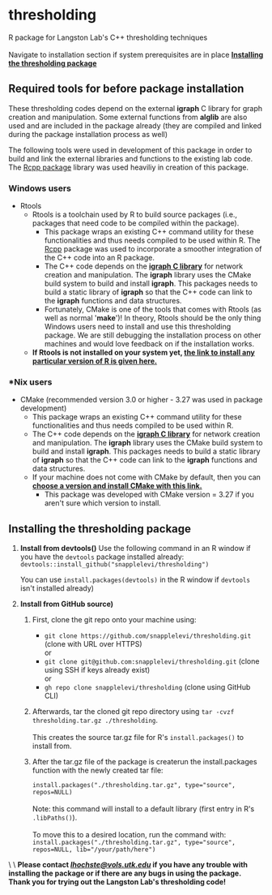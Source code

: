 # thresholding
R package for Langston Lab's C++ thresholding techniques
\
\
Navigate to installation section if system prerequisites are in place [**Installing the thresholding package**](#installing-the-thresholding-package) 


   
## Required tools for before package installation
These thresholding codes depend on the external **igraph** C library for graph creation and manipulation. 
Some external functions from **alglib** are also used and are included in the package already (they are compiled and linked during the package installation process as well)

The following tools were used in development of this package in order to build and link the external 
libraries and functions to the existing lab code. The [Rcpp package](https://www.rcpp.org/) library was used heaviliy in creation of this package.

### Windows users
- Rtools
    - Rtools is a toolchain used by R to build source packages (i.e., packages that need code to be compiled within the package).
       - This package wraps an existing C++ command utility for these functionalities and thus needs compiled to be used within R. The [Rcpp](https://www.rcpp.org/) package was used to incorporate a smoother integration of the C++ code into an R package.
       - The C++ code depends on the **[igraph C library]([https://igraph.org/c/)** for network creation and manipulation. The **igraph** library uses the CMake build system to build and install **igraph**. This packages needs to build a static library of **igraph** so that the C++ code can link to the **igraph** functions and data structures.
       - Fortunately, CMake is one of the tools that comes with Rtools (as well as normal '**make**')! In theory, Rtools should be the only thing Windows users need to install and use this thresholding package. We are still debugging the installation process on other machines and would love feedback on if the installation works. 
     - **If Rtools is not installed on your system yet, [the link to install any particular version of R is given here.](https://cran.r-project.org/bin/windows/Rtools/)**


### *Nix users
- CMake (recommended version 3.0 or higher - 3.27 was used in package development)
   - This package wraps an existing C++ command utility for these functionalities and thus needs compiled to be used within R. 
   - The C++ code depends on the **[igraph C library]([https://igraph.org/c/)** for network creation and manipulation. The **igraph** library uses the CMake build system to build and install **igraph**. This packages needs to build a static library of **igraph** so that the C++ code can link to the **igraph** functions and data structures.
   - If your machine does not come with CMake by default, then you can **[choose a version and install CMake with this link.](https://cmake.org/cmake/help/latest/release/index.html)**
       - This package was developed with CMake version = 3.27 if you aren't sure which version to install.
     
## Installing the thresholding package
1. **Install from devtools()**
   Use the following command in an R window if you have the `devtools` package installed already:
      `devtools::install_github("snapplelevi/thresholding")`

   You can use `install.packages(devtools)` in the R window if `devtools` isn't installed already)
4. **Install from GitHub source)**

    1. First, clone the git repo onto your machine using:
       - `git clone https://github.com/snapplelevi/thresholding.git`    (clone with URL over HTTPS)\
           or
       - `git clone git@github.com:snapplelevi/thresholding.git`        (clone using SSH if keys already exist)\
           or
       - `gh repo clone snapplelevi/thresholding`                       (clone using GitHub CLI)

    2. Afterwards, tar the cloned git repo directory using `tar -cvzf thresholding.tar.gz ./thresholding`.\
       \
      This creates the source tar.gz file for R's `install.packages()` to install from.

    4. After the tar.gz file of the package is createrun the install.packages function with the newly created tar file:
   
       `install.packages("./thresholding.tar.gz", type="source", repos=NULL)`\
       \
       Note: this command will install to a default library (first entry in R's `.libPaths()`).\
      \
       To move this to a desired location, run the command with:
      \
       `install.packages("./thresholding.tar.gz", type="source", repos=NULL, lib="/your/path/here")`


\ 
\ 
**Please contact *lhochste@vols.utk.edu* if you have any trouble with installing the package or if there are any bugs in using the package. Thank you for trying out the Langston Lab's thresholding code!**
 
